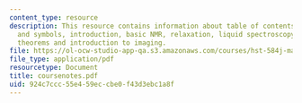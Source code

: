 ```yaml
---
content_type: resource
description: This resource contains information about table of contents, acronyms
  and symbols, introduction, basic NMR, relaxation, liquid spectroscopy, Fourier transform
  theorems and introduction to imaging.
file: https://ol-ocw-studio-app-qa.s3.amazonaws.com/courses/hst-584j-magnetic-resonance-analytic-biochemical-and-imaging-techniques-spring-2006/924c7ccc55e459eccbe0f43d3ebc1a8f_coursenotes.pdf
file_type: application/pdf
resourcetype: Document
title: coursenotes.pdf
uid: 924c7ccc-55e4-59ec-cbe0-f43d3ebc1a8f
---
```


